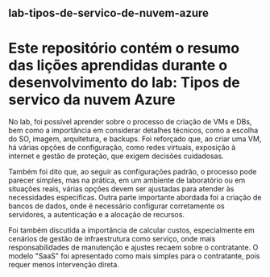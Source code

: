 ## lab-tipos-de-servico-de-nuvem-azure
# Este repositório contém o resumo das lições aprendidas durante o desenvolvimento do lab: Tipos de servico da nuvem Azure

No lab, foi possível aprender sobre o processo de criação de VMs e DBs, bem como a importância em considerar detalhes técnicos, como a escolha do SO, imagem, arquitetura, e backups. Foi reforçado que, ao criar uma VM, há várias opções de configuração, como redes virtuais, exposição à internet e gestão de proteção, que exigem decisões cuidadosas.

Também foi dito que, ao seguir as configurações padrão, o processo pode parecer simples, mas na prática, em um ambiente de laboratório ou em situações reais, várias opções devem ser ajustadas para atender às necessidades específicas. Outra parte importante abordada foi a criação de bancos de dados, onde é necessário configurar corretamente os servidores, a autenticação e a alocação de recursos.

Foi também discutida a importância de calcular custos, especialmente em cenários de gestão de infraestrutura como serviço, onde mais responsabilidades de manutenção e ajustes recaem sobre o contratante. O modelo "SaaS" foi apresentado como mais simples para o contratante, pois requer menos intervenção direta.
